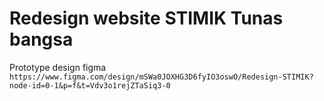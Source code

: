 # Redesign website STIMIK Tunas bangsa

Prototype design figma ```https://www.figma.com/design/mSWa0JOXHG3D6fyIO3oswO/Redesign-STIMIK?node-id=0-1&p=f&t=Vdv3o1rejZTaSiq3-0```

